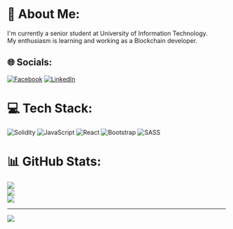# 💫 About Me:
I'm currently a senior student at University of Information Technology. <br>My enthusiasm is learning and working as a Blockchain developer.<br>


## 🌐 Socials:
[![Facebook](https://img.shields.io/badge/Facebook-%231877F2.svg?logo=Facebook&logoColor=white)](https://www.facebook.com/tuan.tran.661934/) [![LinkedIn](https://img.shields.io/badge/LinkedIn-%230077B5.svg?logo=linkedin&logoColor=white)](https://www.linkedin.com/in/trananhtuandb1/) 

# 💻 Tech Stack:
![Solidity](https://img.shields.io/badge/Solidity-%23363636.svg?style=for-the-badge&logo=solidity&logoColor=white) ![JavaScript](https://img.shields.io/badge/javascript-%23323330.svg?style=for-the-badge&logo=javascript&logoColor=%23F7DF1E) ![React](https://img.shields.io/badge/react-%2320232a.svg?style=for-the-badge&logo=react&logoColor=%2361DAFB) ![Bootstrap](https://img.shields.io/badge/bootstrap-%238511FA.svg?style=for-the-badge&logo=bootstrap&logoColor=white) ![SASS](https://img.shields.io/badge/SASS-hotpink.svg?style=for-the-badge&logo=SASS&logoColor=white)
# 📊 GitHub Stats:
![](https://github-readme-stats.vercel.app/api?username=TuanO20&theme=dark&hide_border=false&include_all_commits=false&count_private=false)<br/>
![](https://github-readme-streak-stats.herokuapp.com/?user=TuanO20&theme=dark&hide_border=false)<br/>
![](https://github-readme-stats.vercel.app/api/top-langs/?username=TuanO20&theme=dark&hide_border=false&include_all_commits=false&count_private=false&layout=compact)

---
[![](https://visitcount.itsvg.in/api?id=TuanO20&icon=0&color=0)](https://visitcount.itsvg.in)

<!-- Proudly created with GPRM ( https://gprm.itsvg.in ) -->
